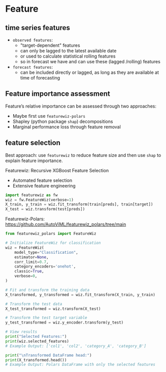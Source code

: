 # Feature

## time series features
- `observed features`:
    - "target-dependent" features
    - can only be lagged to the latest available date
    - or used to calculate statistical rolling features
    - so in forecast we have and can use these (lagged /rolling) features
- `forecast features`:
    - can be included directly or lagged, as long as they are available at time of forecasting

## Feature importance assessment
Feature’s relative importance can be assessed through two approaches:
- Maybe first use `featurewiz-polars`
- Shapley (python package `shap`) decompositions
- Marginal performance loss through feature removal

## feature selection
Best approach: use `featurewiz` to reduce feature size and then use `shap` to explain feature importance.

Featurewiz: Recursive XGBoost Feature Selection
- Automated feature selection
- Extensive feature engineering
```py
import featurewiz as fw
wiz = fw.FeatureWiz(verbose=1)
X_train, y_train = wiz.fit_transform(train[preds], train[target])
X_test = wiz.transform(test[preds])
```
Featurewiz-Polars: https://github.com/AutoViML/featurewiz_polars/tree/main
```py
from featurewiz_polars import FeatureWiz

# Initialize FeatureWiz for classification
wiz = FeatureWiz(
    model_type="Classification",
    estimator=None,
    corr_limit=0.7,
    category_encoders='onehot',
    classic=True,
    verbose=0,
)

# Fit and transform the training data
X_transformed, y_transformed = wiz.fit_transform(X_train, y_train)

# Transform the test data
X_test_transformed = wiz.transform(X_test)

# Transform the test target variable
y_test_transformed = wiz.y_encoder.transform(y_test)

# View results
print("Selected Features:")
print(wiz.selected_features)
# Example Output: ['col1', 'col2', 'category_A', 'category_B']

print("\nTransformed DataFrame head:")
print(X_transformed.head())
# Example Output: Polars DataFrame with only the selected features
```

